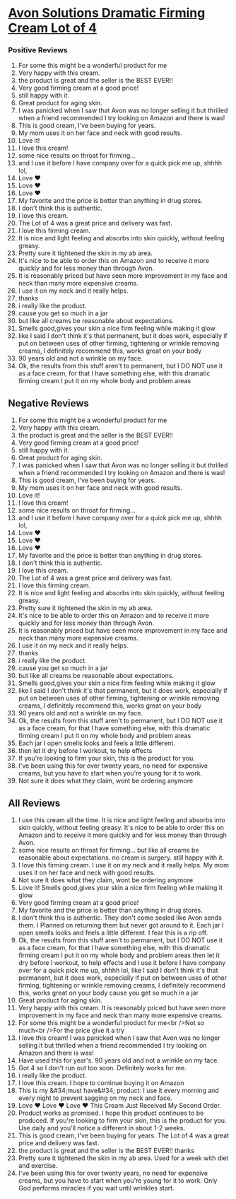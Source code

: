 # [Avon Solutions Dramatic Firming Cream Lot of 4](https://products.checkmycream.com/products/Avon-Solutions-Dramatic-Firming-Cream-Lot-of-4.html)

### Positive Reviews

<ol>
      <li>For some this might be a wonderful product for me</li>
      <li>Very happy with this cream.</li>
      <li>the product is great and the seller is the BEST EVER!!</li>
      <li>Very good firming cream at a good price!</li>
      <li>still happy with it.</li>
      <li>Great product for aging skin.</li>
      <li>I was panicked when I saw that Avon was no longer selling it but thrilled when a friend recommended I try looking on Amazon and there is was!</li>
      <li>This is good cream, I&#x27;ve been buying for years.  </li>
      <li>My mom uses it on her face and neck with good results.</li>
      <li>Love it!</li>
      <li>I love this cream!  </li>
      <li>some nice results on throat for firming...</li>
      <li>and I use it before I have company over for a quick pick me up, shhhh lol,</li>
      <li>Love ❤</li>
      <li>Love ❤</li>
      <li>Love ❤</li>
      <li>My favorite and the price is better than anything in drug stores.</li>
      <li>I don&#x27;t think this is authentic.  </li>
      <li>I love this cream.</li>
      <li>The Lot of 4 was a great price and delivery was fast.</li>
      <li>I love this firming cream.  </li>
      <li>It is nice and light feeling and absorbs into skin quickly, without feeling greasy.</li>
      <li>Pretty sure it tightened the skin in my ab area.</li>
      <li>It&#x27;s nice to be able to order this on Amazon and to receive it more quickly and for less money than through Avon.</li>
      <li>It is reasonably priced but have seen more improvement in my face and neck than many more expensive creams.</li>
      <li>I use it on my neck and it really helps.  </li>
      <li>thanks</li>
      <li>i really like the product.</li>
      <li>cause you get so much in a jar</li>
      <li>but like all creams be reasonable about expectations.</li>
      <li>Smells good,gives your skin a nice firm feeling while making it glow</li>
      <li>like I said I don&#x27;t think it&#x27;s that permanent, but it does work, especially if put on between uses of other firming, tightening or wrinkle removing creams, I definitely recommend this, works great on your body</li>
      <li>90 years old and not a wrinkle on my face.</li>
      <li>Ok, the results from this stuff aren&#x27;t to permanent, but I DO NOT use it as a face cream, for that I have something else, with this dramatic firming cream I put it on my whole body and problem areas</li>
</ol>


<h2>Negative Reviews</h2>
<ol>
<li> For some this might be a wonderful product for me</li>
<li> Very happy with this cream.</li>
<li> the product is great and the seller is the BEST EVER!!</li>
<li> Very good firming cream at a good price!</li>
<li> still happy with it.</li>
<li> Great product for aging skin.</li>
<li> I was panicked when I saw that Avon was no longer selling it but thrilled when a friend recommended I try looking on Amazon and there is was!</li>
<li> This is good cream, I&#x27;ve been buying for years.  </li>
<li> My mom uses it on her face and neck with good results.</li>
<li> Love it!</li>
<li> I love this cream!  </li>
<li> some nice results on throat for firming...</li>
<li> and I use it before I have company over for a quick pick me up, shhhh lol,</li>
<li> Love ❤</li>
<li> Love ❤</li>
<li> Love ❤</li>
<li> My favorite and the price is better than anything in drug stores.</li>
<li> I don&#x27;t think this is authentic.  </li>
<li> I love this cream.</li>
<li> The Lot of 4 was a great price and delivery was fast.</li>
<li> I love this firming cream.  </li>
<li> It is nice and light feeling and absorbs into skin quickly, without feeling greasy.</li>
<li> Pretty sure it tightened the skin in my ab area.</li>
<li> It&#x27;s nice to be able to order this on Amazon and to receive it more quickly and for less money than through Avon.</li>
<li> It is reasonably priced but have seen more improvement in my face and neck than many more expensive creams.</li>
<li> I use it on my neck and it really helps.  </li>
<li> thanks</li>
<li> i really like the product.</li>
<li> cause you get so much in a jar</li>
<li> but like all creams be reasonable about expectations.</li>
<li> Smells good,gives your skin a nice firm feeling while making it glow</li>
<li> like I said I don&#x27;t think it&#x27;s that permanent, but it does work, especially if put on between uses of other firming, tightening or wrinkle removing creams, I definitely recommend this, works great on your body</li>
<li> 90 years old and not a wrinkle on my face.</li>
<li> Ok, the results from this stuff aren&#x27;t to permanent, but I DO NOT use it as a face cream, for that I have something else, with this dramatic firming cream I put it on my whole body and problem areas</li>
<li> Each jar I open smells looks and feels a little different.  </li>
<li> then let it dry before I workout, to help effects</li>
<li> If you&#x27;re looking to firm your skin, this is the product for you.</li>
<li> I&#x27;ve been using this for over twenty years, no need for expensive creams, but you have to start when you&#x27;re young for it to work.</li>
<li> Not sure it does what they claim, wont be ordering anymore</li>
</ol>

<h2>All Reviews</h2>

<ol>
    <li> I use this cream all the time. It is nice and light feeling and absorbs into skin quickly, without feeling greasy. It&#x27;s nice to be able to order this on Amazon and to receive it more quickly and for less money than through Avon.</li>
    <li> some nice results on throat for firming... but like all creams be reasonable about expectations. no cream is surgery. still happy with it.</li>
    <li> I love this firming cream.  I use it on my neck and it really helps.  My mom uses it on her face and neck with good results.</li>
    <li> Not sure it does what they claim, wont be ordering anymore</li>
    <li> Love it! Smells good,gives your skin a nice firm feeling while making it glow</li>
    <li> Very good firming cream at a good price!</li>
    <li> My favorite and the price is better than anything in drug stores.</li>
    <li> I don&#x27;t think this is authentic.  They don&#x27;t come sealed like Avon sends them. I Planned on returning them but never got around to it.  Each jar I open smells looks and feels a little different.  I fear this is a rip off.</li>
    <li> Ok, the results from this stuff aren&#x27;t to permanent, but I DO NOT use it as a face cream, for that I have something else, with this dramatic firming cream I put it on my whole body and problem areas then let it dry before I workout, to help effects and I use it before I have company over for a quick pick me up, shhhh lol, like I said I don&#x27;t think it&#x27;s that permanent, but it does work, especially if put on between uses of other firming, tightening or wrinkle removing creams, I definitely recommend this, works great on your body cause you get so much in a jar</li>
    <li> Great product for aging skin.</li>
    <li> Very happy with this cream. It is reasonably priced but have seen more improvement in my face and neck than many more expensive creams.</li>
    <li> For some this might be a wonderful product for me&lt;br /&gt;Not so much&lt;br /&gt;For the price give it a try</li>
    <li> I love this cream!  I was panicked when I saw that Avon was no longer selling it but thrilled when a friend recommended I try looking on Amazon and there is was!</li>
    <li> Have used this for year&#x27;s. 90 years old and not a wrinkle on my face.</li>
    <li> Got 4 so I don&#x27;t run out too soon. Definitely works for me.</li>
    <li> i really like the product.</li>
    <li> I love this cream. I hope to continue buying it on Amazon</li>
    <li> This is my &amp;#34;must have&amp;#34; product: I use it every morning and every night to prevent sagging on my neck and face.</li>
    <li> Love ❤ Love ❤ Love ❤ This Cream Just Received My Second Order.</li>
    <li> Product works as promised. I hope this product continues to be produced. If you&#x27;re looking to firm your skin, this is the product for you. Use daily and you&#x27;ll notice a different in about 1-2 weeks.</li>
    <li> This is good cream, I&#x27;ve been buying for years.  The Lot of 4 was a great price and delivery was fast.</li>
    <li> the product is great and the seller is the BEST EVER!! thanks</li>
    <li> Pretty sure it tightened the skin in my ab area. Used for a week with diet and exercise.</li>
    <li> I&#x27;ve been using this for over twenty years, no need for expensive creams, but you have to start when you&#x27;re young for it to work. Only God performs miracles if you wait until wrinkles start.</li>
</ol>




